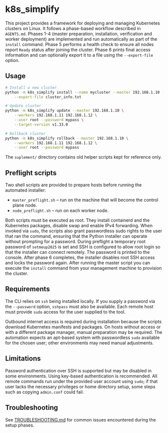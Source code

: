 # k8s_simplify

This project provides a framework for deploying and managing Kubernetes clusters on Linux.
It follows a phase-based workflow described in `AGENTS.md`.
Phases 1-4 (master preparation, installation, verification and worker
deployment) are implemented and run automatically as part of the `install`
command. Phase 5 performs a health check to ensure all nodes report `Ready`
status after joining the cluster. Phase 6 prints final access information and
can optionally export it to a file using the `--export-file` option.

## Usage

```bash
# Install a new cluster
python -m k8s_simplify install --name mycluster --master 192.168.1.10 --workers 192.168.1.11 192.168.1.12 \
    --export-file cluster_info.txt

# Update cluster
python -m k8s_simplify update --master 192.168.1.10 \
    --workers 192.168.1.11 192.168.1.12 \
    --user root --password mypass \
    --target-version v1.33.0

# Rollback cluster
python -m k8s_simplify rollback --master 192.168.1.10 \
    --workers 192.168.1.11 192.168.1.12 \
    --user root --password mypass
```

The `suplement/` directory contains old helper scripts kept for reference only.

## Preflight scripts

Two shell scripts are provided to prepare hosts before running the automated
installer:

- `master_preflight.sh` – run on the machine that will become the control plane
  node.
- `node_preflight.sh` – run on each worker node.

Both scripts must be executed as root. They install containerd and the
Kubernetes packages, disable swap and enable IPv4 forwarding. When invoked via
`sudo`, the scripts also grant passwordless sudo rights to the user that ran the
command, ensuring that the Python installer can operate without prompting for a
password. During preflight a temporary root password of `setmeup2025` is set and
SSH is configured to allow root login so that the installer can connect
remotely. The password is printed to the console. After phase 6 completes, the
installer disables root SSH access and locks the password again.
After running the master script you can execute the `install` command from your
management machine to provision the cluster.

## Requirements

The CLI relies on `ssh` being installed locally. If you supply a password via
the `--password` option, `sshpass` must also be available. Each remote host must
provide `sudo` access for the user supplied to the tool.

Outbound internet access is required during installation because the scripts
download Kubernetes manifests and packages. On hosts without access or with a
different package manager, manual preparation may be required. The automation
expects an apt-based system with passwordless `sudo` available for the chosen
user; other environments may need manual adjustments.

## Limitations

Password authentication over SSH is supported but may be disabled in some
environments. Using key-based authentication is recommended. All remote commands
run under the provided user account using `sudo`; if that user lacks the
necessary privileges or home directory setup, some steps such as copying
`admin.conf` could fail.

## Troubleshooting

See [TROUBLESHOOTING.md](TROUBLESHOOTING.md) for common issues encountered during the setup phases.
